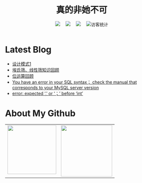 # <div align="center"> 真的非她不可 </div>

<!-- 个人资料徽标 -->

<div align="center">
  <a href=""><img src="https://img.shields.io/badge/website-%E4%B8%AA%E4%BA%BA%E7%BD%91%E7%AB%99-blue"></a>&emsp;
  <a href="https://blog.csdn.net/m0_58454316"><img src="https://img.shields.io/badge/CSDN-%E5%8D%9A%E5%AE%A2-c32136"></a>&emsp;
  <a href="https://space.bilibili.com/280201147"><img src="https://img.shields.io/badge/bilibili-B%E7%AB%99-ff69b4"></a>&emsp;
<!-- 访客数统计徽标 -->
  <img src="https://visitor-badge.glitch.me/badge?page_id=Lanfu66" alt="访客统计" /></div>

<br>

# Latest Blog 

<!-- BLOG-POST-LIST:START -->
- [设计模式1](https://blog.csdn.net/qq_62390970/article/details/127641516)
- [埃氏筛、线性筛知识回顾](https://blog.csdn.net/qq_62390970/article/details/127503168)
- [位运算回顾](https://blog.csdn.net/qq_62390970/article/details/127480426)
- [You have an error in your SQL syntax； check the manual that corresponds to your MySQL server version](https://blog.csdn.net/qq_62390970/article/details/127475054)
- [error: expected ‘,’ or ‘；’ before ‘int’](https://blog.csdn.net/qq_62390970/article/details/127413337)
<!-- BLOG-POST-LIST:END -->

# About My Github

<table align="center">
<tr>
<td valign="top">    
	<img height="160" src="https://activity-graph.herokuapp.com/graph?username=Lanfu66&theme=xcode" />
</td>
    
<td valign="top">
	<img height='168' src="https://github-readme-stats.vercel.app/api?username=Lanfu66&show_icons=true&theme=tokyonight"  />
</td> 
</tr>
</table>


